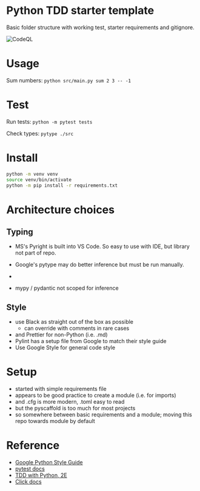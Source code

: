 # Python TDD starter template

Basic folder structure with working test, starter requirements and gitignore.

![CodeQL](https://github.com/lifekaizen/template-python/actions/workflows/codeql-analysis.yml/badge.svg)

# Usage

Sum numbers:
`python src/main.py sum 2 3 -- -1`

# Test

Run tests:
`python -m pytest tests`

Check types:
`pytype ./src`

# Install

```sh
python -m venv venv
source venv/bin/activate
python -m pip install -r requirements.txt
```

# Architecture choices

## Typing

- MS's Pyright is built into VS Code. So easy to use with IDE, but library not part of repo.

- Google's pytype may do better inference but must be run manually.
-
- mypy / pydantic not scoped for inference

## Style

- use Black as straight out of the box as possible
  - can override with comments in rare cases
- and Prettier for non-Python (i.e. .md)
- Pylint has a setup file from Google to match their style guide
- Use Google Style for general code style

# Setup

- started with simple requirements file
- appears to be good practice to create a module (i.e. for imports)
- and .cfg is more modern, .toml easy to read
- but the pyscaffold is too much for most projects
- so somewhere between basic requirements and a module; moving this repo towards module by default

# Reference

- [Google Python Style Guide](https://google.github.io/styleguide/pyguide.html)
- [pytest docs](https://docs.pytest.org/en/6.2.x/example/index.html)
- [TDD with Python, 2E](https://learning.oreilly.com/library/view/test-driven-development-with/9781491958698/part01.html#part1)
- [Click docs](https://click.palletsprojects.com/en/8.0.x/#documentation)
